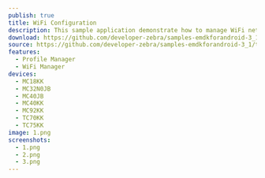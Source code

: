 ```yaml
---
publish: true
title: WiFi Configuration
description: This sample application demonstrate how to manage WiFi networks.
download: https://github.com/developer-zebra/samples-emdkforandroid-3_1/archive/ProfileWifiSample1.zip
source: https://github.com/developer-zebra/samples-emdkforandroid-3_1/tree/ProfileWifiSample1
features: 
  - Profile Manager
  - WiFi Manager
devices: 
  - MC18KK
  - MC32N0JB
  - MC40JB
  - MC40KK
  - MC92KK
  - TC70KK
  - TC75KK
image: 1.png
screenshots: 
  - 1.png
  - 2.png
  - 3.png
---
```


